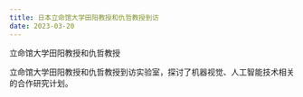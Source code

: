 ```yaml
---
title: 日本立命馆大学田阳教授和仇哲教授到访
date: 2023-03-20
---
```


立命馆大学田阳教授和仇哲教授

<!--more-->

立命馆大学田阳教授和仇哲教授到访实验室，探讨了机器视觉、人工智能技术相关的合作研究计划。